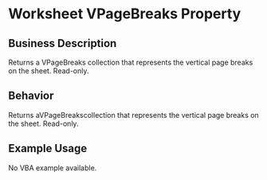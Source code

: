 # Worksheet VPageBreaks Property

## Business Description
Returns a VPageBreaks collection that represents the vertical page breaks on the sheet. Read-only.

## Behavior
Returns aVPageBreakscollection that represents the vertical page breaks on the sheet. Read-only.

## Example Usage
No VBA example available.